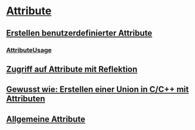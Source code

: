 # [Attribute](index.md)
## [Erstellen benutzerdefinierter Attribute](creating-custom-attributes.md)
### [AttributeUsage](attributeusage.md)
## [Zugriff auf Attribute mit Reflektion](accessing-attributes-by-using-reflection.md)
## [Gewusst wie: Erstellen einer Union in C/C++ mit Attributen](how-to-create-a-c-cpp-union-by-using-attributes.md)
## [Allgemeine Attribute](common-attributes.md)

